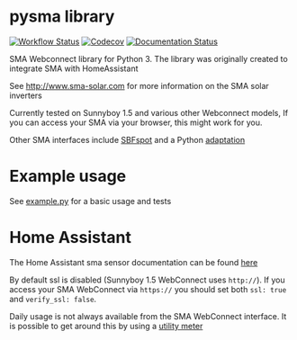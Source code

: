 # pysma library

[![Workflow Status](https://github.com/kellerza/pysma/actions/workflows/main.yml/badge.svg?branch=master)](https://github.com/kellerza/pysma/actions)
[![Codecov](https://codecov.io/gh/kellerza/pysma/branch/master/graph/badge.svg)](https://codecov.io/gh/kellerza/pysma)
[![Documentation Status](https://readthedocs.org/projects/pysma/badge/?version=latest)](https://pysma.readthedocs.io/en/latest/?badge=latest)

SMA Webconnect library for Python 3. The library was originally created
to integrate SMA with HomeAssistant

See <http://www.sma-solar.com> for more information on the SMA solar
inverters

Currently tested on Sunnyboy 1.5 and various other Webconnect models, If
you can access your SMA via your browser, this might work for you.

Other SMA interfaces include [SBFspot](https://github.com/SBFspot/SBFspot/) and a
Python [adaptation](https://github.com/TD22057/T-Home/)

# Example usage

See [example.py](./example.py) for a basic usage and tests

# Home Assistant

The Home Assistant sma sensor documentation can be found
[here](https://www.home-assistant.io/components/sma)

By default ssl is disabled (Sunnyboy 1.5 WebConnect uses `http://`). If
you access your SMA WebConnect via `https://` you should set both
`ssl: true` and `verify_ssl: false`.

Daily usage is not always available from the SMA WebConnect interface.
It is possible to get around this by using a
[utility meter](https://www.home-assistant.io/components/utility_meter)
